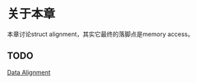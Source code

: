 # 关于本章

本章讨论struct alignment，其实它最终的落脚点是memory access。

## TODO

[Data Alignment](http://www.songho.ca/misc/alignment/dataalign.html)

